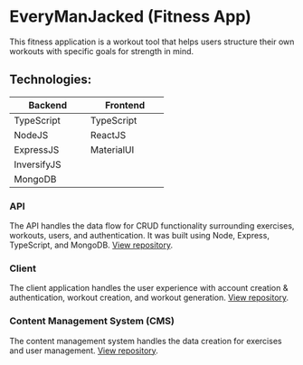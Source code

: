 # EveryManJacked (Fitness App)

This fitness application is a workout tool that helps users structure their own workouts with specific goals for strength in mind.

## Technologies:

| &nbsp; &nbsp; &nbsp; Backend &nbsp; &nbsp; &nbsp; | &nbsp; &nbsp; &nbsp; Frontend &nbsp; &nbsp; &nbsp; |
|                     -----------                   |                     ----------                     |
|                     TypeScript                    |                     TypeScript                     |
|                     NodeJS                        |                     ReactJS                        |
|                     ExpressJS                     |                     MaterialUI                     |
|                     InversifyJS                   |                                                    |
|                     MongoDB                       |                                                    |

### API

The API handles the data flow for CRUD functionality surrounding exercises, workouts, users, and authentication. It was built using Node, Express, TypeScript, and MongoDB. [View repository](https://github.com/p14/everymanjacked-api).

### Client

The client application handles the user experience with account creation & authentication, workout creation, and workout generation. [View repository](https://github.com/p14/everymanjacked-client).

### Content Management System (CMS)

The content management system handles the data creation for exercises and user management. [View repository](https://github.com/p14/everymanjacked-cms).